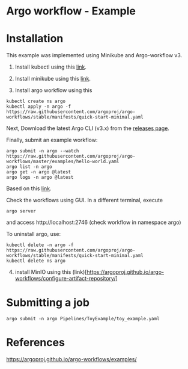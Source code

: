 # Argo workflow - Example

# Installation

This example was implemented using Minikube and Argo-workflow v3.

1) Install kubectl using this [link](https://kubernetes.io/docs/tasks/tools/).

2) Install minikube using this [link](https://minikube.sigs.k8s.io/docs/start/).

3) Install argo workflow using this 

```
kubectl create ns argo
kubectl apply -n argo -f https://raw.githubusercontent.com/argoproj/argo-workflows/stable/manifests/quick-start-minimal.yaml
```

Next, Download the latest Argo CLI (v3.x) from the [releases page](https://github.com/argoproj/argo-workflows/releases).

Finally, submit an example workflow: 

```
argo submit -n argo --watch https://raw.githubusercontent.com/argoproj/argo-workflows/master/examples/hello-world.yaml
argo list -n argo
argo get -n argo @latest
argo logs -n argo @latest
```

Based on this [link](https://argoproj.github.io/argo-workflows/quick-start/).

Check the workflows using GUI. In a different terminal, execute 


```
argo server
```

and access http://localhost:2746 (check workflow in namespace argo)

To uninstall argo, use:
 ```
kubectl delete -n argo -f https://raw.githubusercontent.com/argoproj/argo-workflows/stable/manifests/quick-start-minimal.yaml
kubectl delete ns argo
```

4) install MinIO using this (link)[https://argoproj.github.io/argo-workflows/configure-artifact-repository/]

# Submitting a job
```
argo submit -n argo Pipelines/ToyExample/toy_example.yaml
```

# References

https://argoproj.github.io/argo-workflows/examples/